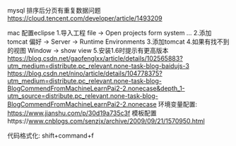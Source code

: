 mysql 排序后分页有重复数据问题
https://cloud.tencent.com/developer/article/1493209

mac 配置eclipse
1.导入工程 file -> Open projects form system ...
2.添加tomcat 偏好 -> Server -> Runtime Environments
3.添加tomcat
4.如果有找不到的视图 Window -> show view
5.安装1.6时提示有更高版本
https://blog.csdn.net/gaofenglxx/article/details/102565883?utm_medium=distribute.pc_relevant.none-task-blog-baidujs-3
https://blog.csdn.net/nino/article/details/104778375?utm_medium=distribute.pc_relevant.none-task-blog-BlogCommendFromMachineLearnPai2-2.nonecase&depth_1-utm_source=distribute.pc_relevant.none-task-blog-BlogCommendFromMachineLearnPai2-2.nonecase
环境变量配置: https://www.jianshu.com/p/30d19a735c3f
模板配置https://www.cnblogs.com/senzjx/archive/2009/09/21/1570950.html

代码格式化: shift+command+f

